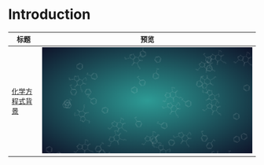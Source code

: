 # Introduction

|  标题   | 预览  |
|  ----  | ----  |
| [化学方程式背景](./src/1/)  | <img src="./src/1/review.png"/> |

